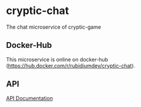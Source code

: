 # cryptic-chat
The chat microservice of cryptic-game

## Docker-Hub

This microservice is online on docker-hub (https://hub.docker.com/r/rubidiumdev/cryptic-chat).

## API 

[API Documentation](https://github.com/cryptic-game/cryptic-chat/wiki)
